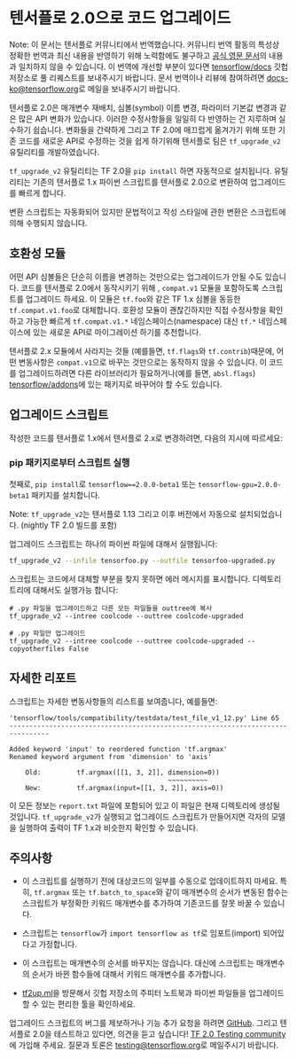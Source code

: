 # 텐서플로 2.0으로 코드 업그레이드

Note: 이 문서는 텐서플로 커뮤니티에서 번역했습니다. 커뮤니티 번역 활동의 특성상 정확한 번역과 최신 내용을 반영하기 위해 노력함에도
불구하고
[공식 영문 문서](https://github.com/tensorflow/docs/blob/master/site/en/r2/guide/upgrade.md)의
내용과 일치하지 않을 수 있습니다. 이 번역에 개선할 부분이 있다면
[tensorflow/docs](https://github.com/tensorflow/docs) 깃헙 저장소로 풀 리퀘스트를 보내주시기
바랍니다. 문서 번역이나 리뷰에 참여하려면
[docs-ko@tensorflow.org](https://groups.google.com/a/tensorflow.org/forum/#!forum/docs-ko)로
메일을 보내주시기 바랍니다.

텐서플로 2.0은 매개변수 재배치, 심볼(symbol) 이름 변경, 파라미터 기본값 변경과 같은 많은 API 변화가 있습니다. 이러한
수정사항들을 일일히 다 반영하는 건 지루하며 실수하기 쉽습니다. 변화들을 간략하게 그리고 TF 2.0에 매끄럽게 옮겨가기 위해 또한
기존 코드를 새로운 API로 수정하는 것을 쉽게 하기위해 텐서플로 팀은 `tf_upgrade_v2` 유틸리티를 개발하였습니다.

`tf_upgrade_v2` 유틸리티는 TF 2.0을 `pip install` 하면 자동적으로 설치됩니다. 유틸리티는 기존의 텐서플로 1.x
파이썬 스크립트를 텐서플로 2.0으로 변환하여 업그레이드를 빠르게 합니다.

변환 스크립트는 자동화되어 있지만 문법적이고 작성 스타일에 관한 변환은 스크립트에 의해 수행되지 않습니다.

## 호환성 모듈

어떤 API 심볼들은 단순히 이름을 변경하는 것만으로는 업그레이드가 안될 수도 있습니다. 코드를 텐서플로 2.0에서 동작시키기 위해 ,
`compat.v1` 모듈을 포함하도록 스크립트를 업그레이드 하세요. 이 모듈은 `tf.foo`와 같은 TF 1.x 심볼을 동등한
`tf.compat.v1.foo`로 대체합니다. 호환성 모듈이 괜찮긴하지만 직접 수정사항을 확인하고 가능한 빠르게 `tf.compat.v1.*`
네임스페이스(namespace) 대신 `tf.*` 네임스페이스에 있는 새로운 API로 마이그레이션 하기를 추천합니다.

텐서플로 2.x 모듈에서 사라지는 것들 (예를들면, `tf.flags`와 `tf.contrib`)때문에, 어떤 변동사항은
`compat.v1`으로 바꾸는 것만으로는 동작하지 않을 수 있습니다. 이 코드를 업그레이드하려면 다른 라이브러리가 필요하거나(예를 들면,
`absl.flags`) [tensorflow/addons](http://www.github.com/tensorflow/addons)에 있는
패키지로 바꾸어야 할 수도 있습니다.

## 업그레이드 스크립트

작성한 코드를 텐서플로 1.x에서 텐서플로 2.x로 변경하려면, 다음의 지시에 따르세요:

### pip 패키지로부터 스크립트 실행

첫째로, `pip install`로 `tensorflow==2.0.0-beta1` 또는 `tensorflow-gpu=2.0.0-beta1`
패키지를 설치합니다.

Note: `tf_upgrade_v2`는 텐서플로 1.13 그리고 이후 버전에서 자동으로 설치되었습니다. (nightly TF 2.0 빌드를
포함)

업그레이드 스크립트는 하나의 파이썬 파일에 대해서 실행됩니다:

```sh
tf_upgrade_v2 --infile tensorfoo.py --outfile tensorfoo-upgraded.py
```

스크립트는 코드에서 대체할 부분을 찾지 못하면 에러 메시지를 표시합니다. 디렉토리 트리에 대해서도 실행가능 합니다:

```
# .py 파일을 업그레이드하고 다른 모든 파일들을 outtree에 복사
tf_upgrade_v2 --intree coolcode --outtree coolcode-upgraded

# .py 파일만 업그레이드
tf_upgrade_v2 --intree coolcode --outtree coolcode-upgraded --copyotherfiles False
```

## 자세한 리포트

스크립트는 자세한 변동사항들의 리스트를 보여줍니다, 예를들면:

```
'tensorflow/tools/compatibility/testdata/test_file_v1_12.py' Line 65
--------------------------------------------------------------------------------

Added keyword 'input' to reordered function 'tf.argmax'
Renamed keyword argument from 'dimension' to 'axis'

    Old:         tf.argmax([[1, 3, 2]], dimension=0))
                                        ~~~~~~~~~~
    New:         tf.argmax(input=[[1, 3, 2]], axis=0))

```

이 모든 정보는 `report.txt` 파일에 포함되어 있고 이 파일은 현재 디렉토리에 생성될 것입니다. `tf_upgrade_v2`가 실행되고
업그레이드 스크립트가 만들어지면 각자의 모델을 실행하여 출력이 TF 1.x과 비슷한지 확인할 수 있습니다.
## 주의사항

-   이 스크립트를 실행하기 전에 대상코드의 일부를 수동으로 업데이트하지 마세요. 특히, `tf.argmax` 또는
    `tf.batch_to_space`와 같이 매개변수의 순서가 변동된 함수는 스크립트가 부정확한 키워드 매개변수를 추가하여 기존코드를 잘못
    바꿀 수 있습니다.

-   스크립트는 `tensorflow`가 `import tensorflow as tf`로 임포트(import) 되어있다고 가정합니다.

-   이 스크립트는 매개변수의 순서를 바꾸지는 않습니다. 대신에 스크립트는 매개변수의 순서가 바뀐 함수들에 대해서 키워드 매개변수를
    추가합니다.

-   [tf2up.ml](http://tf2up.ml)을 방문해서 깃헙 저장소의 주피터 노트북과 파이썬 파일들을 업그레이드할 수 있는 편리한
    툴을 확인하세요.

업그레이드 스크립트의 버그를 제보하거나 기능 추가 요청을 하려면
[GitHub](https://github.com/tensorflow/tensorflow/issues). 그리고 텐서플로 2.0을 테스트하고
있다면, 의견을 듣고 싶습니다!
[TF 2.0 Testing community](https://groups.google.com/a/tensorflow.org/forum/#!forum/testing)에
가입해 주세요. 질문과 토론은 [testing@tensorflow.org](mailto:testing@tensorflow.org)로 메일주시기
바랍니다.
